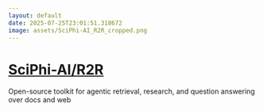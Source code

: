 ```yaml
---
layout: default
date: 2025-07-25T23:01:51.318672
image: assets/SciPhi-AI_R2R_cropped.png
---
```


# [SciPhi-AI/R2R](https://github.com/SciPhi-AI/R2R)

Open-source toolkit for agentic retrieval, research, and question answering over docs and web

